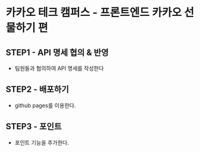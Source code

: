 # 카카오 테크 캠퍼스 - 프론트엔드 카카오 선물하기 편

## STEP1 - API 명세 협의 & 반영

- 팀원들과 협의하여 API 명세를 작성한다

## STEP2 - 배포하기

- github pages를 이용한다.

## STEP3 - 포인트

- 포인트 기능을 추가한다.

